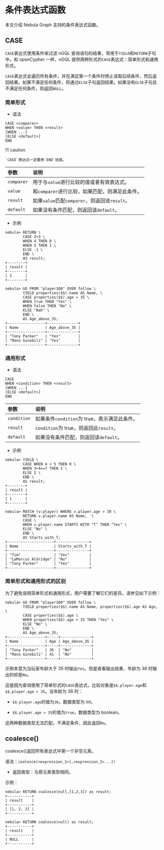 # 条件表达式函数

本文介绍 Nebula Graph 支持的条件表达式函数。

## CASE

`CASE`表达式使用条件来过滤 nGQL 查询语句的结果，常用于`YIELD`和`RETURN`子句中。和 openCypher 一样，nGQL 提供两种形式的`CASE`表达式：简单形式和通用形式。

`CASE`表达式会遍历所有条件，并在满足第一个条件时停止读取后续条件，然后返回结果。如果不满足任何条件，将通过`ELSE`子句返回结果。如果没有`ELSE`子句且不满足任何条件，则返回`NULL`。

### 简单形式

- 语法

```ngql
CASE <comparer>
WHEN <value> THEN <result>
[WHEN ...]
[ELSE <default>]
END
```

!!! caution

    `CASE`表达式一定要用`END`结尾。

|参数|说明|
|:---|:---|
|`comparer`|用于与`value`进行比较的值或者有效表达式。|
|`value`|和`comparer`进行比较，如果匹配，则满足此条件。|
|`result`|如果`value`匹配`comparer`，则返回该`result`。|
|`default`|如果没有条件匹配，则返回该`default`。|

- 示例

```ngql
nebula> RETURN \
        CASE 2+3 \
        WHEN 4 THEN 0 \
        WHEN 5 THEN 1 \
        ELSE -1 \
        END \
        AS result;
+--------+
| result |
+--------+
| 1      |
+--------+
```

```ngql
nebula> GO FROM "player100" OVER follow \
        YIELD properties($$).name AS Name, \
        CASE properties($$).age > 35 \
        WHEN true THEN "Yes" \
        WHEN false THEN "No" \
        ELSE "Nah" \
        END \
        AS Age_above_35;
+-----------------+--------------+
| Name            | Age_above_35 |
+-----------------+--------------+
| "Tony Parker"   | "Yes"        |
| "Manu Ginobili" | "Yes"        |
+-----------------+--------------+
```

### 通用形式

- 语法

```ngql
CASE
WHEN <condition> THEN <result>
[WHEN ...]
[ELSE <default>]
END
```

|参数|说明|
|:---|:---|
|`condition`|如果条件`condition`为 true，表示满足此条件。|
|`result`|`condition`为 true，则返回此`result`。|
|`default`|如果没有条件匹配，则返回该`default`。|

- 示例

```ngql
nebula> YIELD \
        CASE WHEN 4 > 5 THEN 0 \
        WHEN 3+4==7 THEN 1 \
        ELSE 2 \
        END \
        AS result;
+--------+
| result |
+--------+
| 1      |
+--------+
```

```ngql
nebula> MATCH (v:player) WHERE v.player.age > 30 \
        RETURN v.player.name AS Name,  \
        CASE \
        WHEN v.player.name STARTS WITH "T" THEN "Yes" \
        ELSE "No" \
        END \
        AS Starts_with_T;
+---------------------+---------------+
| Name                | Starts_with_T |
+---------------------+---------------+
| "Tim"               | "Yes"         |
| "LaMarcus Aldridge" | "No"          |
| "Tony Parker"       | "Yes"         |
+---------------------+---------------+
```

### 简单形式和通用形式的区别

为了避免误用简单形式和通用形式，用户需要了解它们的差异。请参见如下示例：

```ngql
nebula> GO FROM "player100" OVER follow \
        YIELD properties($$).name AS Name, properties($$).age AS Age, \
        CASE properties($$).age \
        WHEN properties($$).age > 35 THEN "Yes" \
        ELSE "No" \
        END \
        AS Age_above_35;
+-----------------+-----+--------------+
| Name            | Age | Age_above_35 |
+-----------------+-----+--------------+
| "Tony Parker"   | 36  | "No"         |
| "Manu Ginobili" | 41  | "No"         |
+-----------------+-----+--------------+
```

示例本意为当玩家年龄大于 35 时输出`Yes`。但是查看输出结果，年龄为 36 时输出的却是`No`。

这是因为查询使用了简单形式的`CASE`表达式，比较对象是`$$.player.age`和`$$.player.age > 35`。当年龄为 36 时：

- `$$.player.age`的值为`36`，数据类型为 int。

- `$$.player.age > 35`的值为`true`，数据类型为 boolean。

这两种数据类型无法匹配，不满足条件，因此返回`No`。

## coalesce()

coalesce()返回所有表达式中第一个非空元素。

语法：`coalesce(<expression_1>[,<expression_2>...])`

- 返回类型：与原元素类型相同。

示例：

```ngql
nebula> RETURN coalesce(null,[1,2,3]) as result;
+-----------+
| result    |
+-----------+
| [1, 2, 3] |
+-----------+

nebula> RETURN coalesce(null) as result;
+-----------+
| result    |
+-----------+
| NULL      |
+-----------+
```